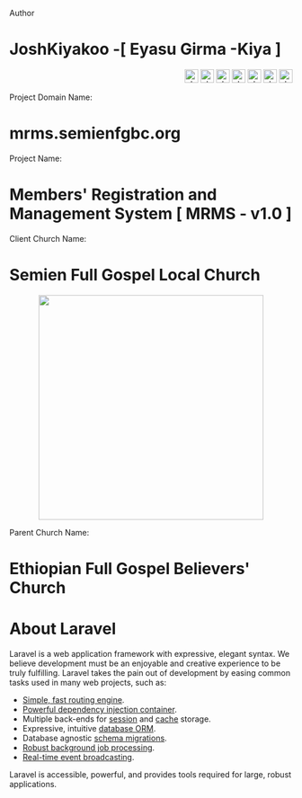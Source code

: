 Author
# JoshKiyakoo -[ Eyasu Girma -Kiya ]
<p align="right">
  <a href="mailto:sendtokiya@gmail.com" target="_blank"><img src="https://github.com/JoshKiyakoo/Profiler/blob/master/Gmail.png" alt="JoshKiyakoo on Gmail" target="_blank" width="24px" height="24px"></a>
  <a href="https://facebook.com/JoshKiyakoo" target="_blank"><img src="https://github.com/JoshKiyakoo/Profiler/blob/master/facebook.png" alt="JoshKiyakoo on Facebook" target="_blank" width="24px" height="24px"></a>
  <a href="https://t.me/JoshKiyakoo" target="_blank"><img src="https://github.com/JoshKiyakoo/Profiler/blob/master/telegram.png" target="_blank" alt="JoshKiyakoo on Telegram" width="24px" height="24px"></a>
  <a href="https://linkedin.com/in/JoshKiyakoo" target="_blank"><img src="https://github.com/JoshKiyakoo/Profiler/blob/master/linkedin.png" target="_blank" alt="JoshKiyakoo on LinkedIn" width="24px" height="24px"></a>
  <a href="https://twitter.com/JoshKiyakoo" target="_blank"><img src="https://github.com/JoshKiyakoo/Profiler/blob/master/twitter.png" target="_blank" alt="JoshKiyakoo on Twitter" width="24px" height="24px"></a>
  <a href="https://instagram.com/JoshKiyakoo" target="_blank"><img src="https://github.com/JoshKiyakoo/Profiler/blob/master/Instagram.png" target="_blank" alt="JoshKiyakoo on Instagram" width="24px" height="24px"></a>
  <a href="https://github.com/JoshKiyakoo" target="_blank"><img src="https://github.com/JoshKiyakoo/Profiler/blob/master/github.png" target="_blank" alt="JoshKiyakoo on GitHub" width="24px" height="24px"></a>
</p>

Project Domain Name:
# mrms.semienfgbc.org
Project Name:
# Members' Registration and Management System [ MRMS - v1.0 ]

Client Church Name:
# Semien Full Gospel Local Church
<p align="center"><a href="https://semienfgbc.org" target="_blank"><img src="https://github.com/JoshKiyakoo/mrms.semienfgbc.org/blob/master/public/icon/FGBC_Fav_Icon.png" width="400"></a></p>

Parent Church Name:
# Ethiopian Full Gospel Believers' Church

# 

# About Laravel

Laravel is a web application framework with expressive, elegant syntax. We believe development must be an enjoyable and creative experience to be truly fulfilling. Laravel takes the pain out of development by easing common tasks used in many web projects, such as:

- [Simple, fast routing engine](https://laravel.com/docs/routing).
- [Powerful dependency injection container](https://laravel.com/docs/container).
- Multiple back-ends for [session](https://laravel.com/docs/session) and [cache](https://laravel.com/docs/cache) storage.
- Expressive, intuitive [database ORM](https://laravel.com/docs/eloquent).
- Database agnostic [schema migrations](https://laravel.com/docs/migrations).
- [Robust background job processing](https://laravel.com/docs/queues).
- [Real-time event broadcasting](https://laravel.com/docs/broadcasting).

Laravel is accessible, powerful, and provides tools required for large, robust applications.
